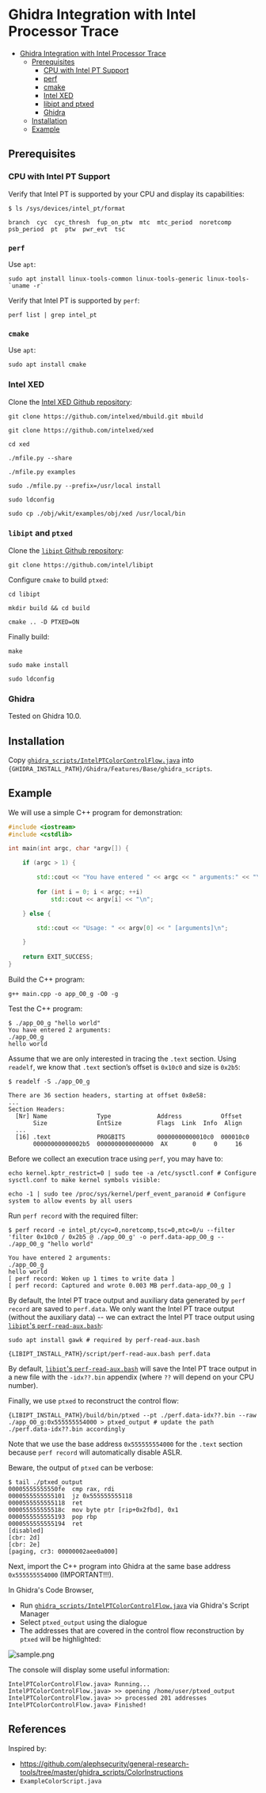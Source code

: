 # Ghidra Integration with Intel Processor Trace

<!--ts-->
* [Ghidra Integration with Intel Processor Trace](#ghidra-integration-with-intel-processor-trace)
   * [Prerequisites](#prerequisites)
      * [CPU with Intel PT Support](#cpu-with-intel-pt-support)
      * [perf](#perf)
      * [cmake](#cmake)
      * [Intel XED](#intel-xed)
      * [libipt and ptxed](#libipt-and-ptxed)
      * [Ghidra](#ghidra)
   * [Installation](#installation)
   * [Example](#example)

<!--te-->

## Prerequisites

### CPU with Intel PT Support

Verify that Intel PT is supported by your CPU and display its capabilities:

```
$ ls /sys/devices/intel_pt/format

branch  cyc  cyc_thresh  fup_on_ptw  mtc  mtc_period  noretcomp  psb_period  pt  ptw  pwr_evt  tsc
```

### `perf`

Use `apt`:

```console
sudo apt install linux-tools-common linux-tools-generic linux-tools-`uname -r`
```

Verify that Intel PT is supported by `perf`:

```console
perf list | grep intel_pt
```

### `cmake`

Use `apt`:

```
sudo apt install cmake
```

### Intel XED

Clone the [Intel XED Github repository](https://github.com/intelxed/):

```console
git clone https://github.com/intelxed/mbuild.git mbuild

git clone https://github.com/intelxed/xed

cd xed

./mfile.py --share

./mfile.py examples

sudo ./mfile.py --prefix=/usr/local install

sudo ldconfig

sudo cp ./obj/wkit/examples/obj/xed /usr/local/bin
```

### `libipt` and `ptxed`

Clone the [`libipt` Github repository](https://github.com/intel/libipt):

```
git clone https://github.com/intel/libipt
```

Configure `cmake` to build `ptxed`:

```
cd libipt

mkdir build && cd build

cmake .. -D PTXED=ON
```

Finally build:

```
make

sudo make install

sudo ldconfig
```

### Ghidra

Tested on Ghidra 10.0.

## Installation

Copy [`ghidra_scripts/IntelPTColorControlFlow.java`](ghidra_scripts/IntelPTColorControlFlow.java) into `{GHIDRA_INSTALL_PATH}/Ghidra/Features/Base/ghidra_scripts`.

## Example

We will use a simple C++ program for demonstration:  

```cpp
#include <iostream>
#include <cstdlib>

int main(int argc, char *argv[]) {

    if (argc > 1) {

        std::cout << "You have entered " << argc << " arguments:" << "\n"; 
    
        for (int i = 0; i < argc; ++i) 
            std::cout << argv[i] << "\n"; 

    } else {

        std::cout << "Usage: " << argv[0] << " [arguments]\n";

    }
  
    return EXIT_SUCCESS;
}
```

Build the C++ program:

```console
g++ main.cpp -o app_O0_g -O0 -g
```

Test the C++ program:

```console
$ ./app_O0_g "hello world"
You have entered 2 arguments:
./app_O0_g
hello world
```

Assume that we are only interested in tracing the `.text` section. Using `readelf`, we know that `.text` section’s offset is `0x10c0` and size is `0x2b5`:

```console
$ readelf -S ./app_O0_g

There are 36 section headers, starting at offset 0x8e58:
...
Section Headers:
  [Nr] Name              Type             Address           Offset
       Size              EntSize          Flags  Link  Info  Align
  ...
  [16] .text             PROGBITS         00000000000010c0  000010c0
       00000000000002b5  0000000000000000  AX       0     0     16
```

Before we collect an execution trace using `perf`, you may have to:

```console
echo kernel.kptr_restrict=0 | sudo tee -a /etc/sysctl.conf # Configure sysctl.conf to make kernel symbols visible:

echo -1 | sudo tee /proc/sys/kernel/perf_event_paranoid # Configure system to allow events by all users
```

Run `perf record` with the required filter:

```console
$ perf record -e intel_pt/cyc=0,noretcomp,tsc=0,mtc=0/u --filter 'filter 0x10c0 / 0x2b5 @ ./app_O0_g' -o perf.data-app_O0_g -- ./app_O0_g "hello world"

You have entered 2 arguments:
./app_O0_g
hello world
[ perf record: Woken up 1 times to write data ]
[ perf record: Captured and wrote 0.003 MB perf.data-app_O0_g ]
```

By default, the Intel PT trace output and auxiliary data generated by `perf record` are saved to `perf.data`. We only want the Intel PT trace output (without the auxiliary data) -- we can extract the Intel PT trace output using [`libipt`'s `perf-read-aux.bash`](https://github.com/intel/libipt/blob/master/script/perf-read-aux.bash):

```console
sudo apt install gawk # required by perf-read-aux.bash

{LIBIPT_INSTALL_PATH}/script/perf-read-aux.bash perf.data
```

By default, [`libipt`'s `perf-read-aux.bash`](https://github.com/intel/libipt/blob/master/script/perf-read-aux.bash) will save the Intel PT trace output in a new file with the `-idx??.bin` appendix (where `??` will depend on your CPU number). 

Finally, we use `ptxed` to reconstruct the control flow:

```console
{LIBIPT_INSTALL_PATH}/build/bin/ptxed --pt ./perf.data-idx??.bin --raw ./app_O0_g:0x555555554000 > ptxed_output # update the path ./perf.data-idx??.bin accordingly
```

Note that we use the base address `0x555555554000` for the `.text` section because `perf record` will automatically disable ASLR.

Beware, the output of `ptxed` can be verbose:

```console
$ tail ./ptxed_output
00005555555550fe  cmp rax, rdi
0000555555555101  jz 0x555555555118
0000555555555118  ret
000055555555518c  mov byte ptr [rip+0x2fbd], 0x1
0000555555555193  pop rbp
0000555555555194  ret
[disabled]
[cbr: 2d]
[cbr: 2e]
[paging, cr3: 00000002aee0a000]
```

Next, import the C++ program into Ghidra at the same base address `0x555555554000` (IMPORTANT!!!).

In Ghidra's Code Browser,

* Run [`ghidra_scripts/IntelPTColorControlFlow.java`](ghidra_scripts/IntelPTColorControlFlow.java) via Ghidra's Script Manager 
* Select `ptxed_output` using the dialogue
* The addresses that are covered in the control flow reconstruction by `ptxed` will be highlighted:

![`sample.png`](./sample.png)

The console will display some useful information:

```
IntelPTColorControlFlow.java> Running...
IntelPTColorControlFlow.java> >> opening /home/user/ptxed_output
IntelPTColorControlFlow.java> >> processed 201 addresses
IntelPTColorControlFlow.java> Finished!
```

## References

Inspired by:

* https://github.com/alephsecurity/general-research-tools/tree/master/ghidra_scripts/ColorInstructions
* `ExampleColorScript.java`